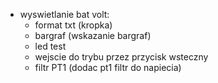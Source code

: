 - wyswietlanie bat volt:
	- format txt (kropka)
	- bargraf (wskazanie bargraf)
	- led test
	- wejscie do trybu przez przycisk wsteczny
	- filtr PT1 (dodac pt1 filtr do napiecia)